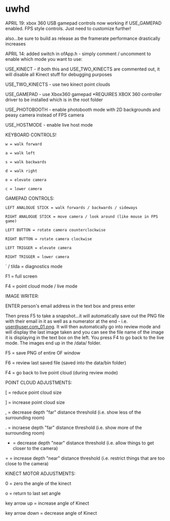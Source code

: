 # uwhd

APRIL 19: xbox 360 USB gamepad controls now working if USE_GAMEPAD enabled. FPS style controls.  Just need to customize further!

also...be sure to build as release as the framerate performance drastically increases

APRIL 14: added switch in ofApp.h - simply comment / uncomment to enable which mode you want to use:


USE_KINECT - if both this and USE_TWO_KINECTS are commented out, it will disable all Kinect stuff for debugging purposes

USE_TWO_KINECTS - use two kinect point clouds

USE_GAMEPAD - use Xbox360 gamepad
*REQUIRES XBOX 360 controller driver to be installed which is in the root folder

USE_PHOTOBOOTH - enable photobooth mode with 2D backgrounds and peasy camera instead of FPS camera

USE_HOSTMODE - enable live host mode


KEYBOARD CONTROLS!

    w = walk forward

    a = walk left

    s = walk backwards

    d = walk right

    e = elevate camera

    c = lower camera


GAMEPAD CONTROLS:

    LEFT ANALOGUE STICK = walk forwards / backwards / sideways

    RIGHT ANALOGUE STICK = move camera / look around (like mouse in FPS game)

    LEFT BUTTON = rotate camera counterclockwise

    RIGHT BUTTON = rotate camera clockwise

    LEFT TRIGGER = elevate camera

    RIGHT TRIGGER = lower camera


` / tilda = diagnostics mode

F1 = full screen

F4 = point cloud mode / live mode


IMAGE WRITER:

ENTER person's email address in the text box and press enter

Then press F5 to take a snapshot...it will automatically save out the PNG file with their email in it as well as a numerator at the end - i.e. user@user.com_01.png.  It will then automatically go into review mode and will display the last image taken and you can see the file name of the image it is displaying in the text box on the left.  You press F4 to go back to the live mode.  The images end up in the /data/ folder.

F5 = save PNG of entire OF window

F6 = review last saved file (saved into the data/bin folder)

F4 = go back to live point cloud (during review mode)


POINT CLOUD ADJUSTMENTS:

[ = reduce point cloud size

] = increase point cloud size

, = decrease depth "far" distance threshold (i.e. show less of the surrounding room)

. = incraese depth "far" distance threshold (i.e. show more of the surrounding room)

- = decrease depth "near" distance threshold (i.e. allow things to get closer to the camera)

= = increase depth "near" distance threshold (i.e. restrict things that are too close to the camera)


KINECT MOTOR ADJUSTMENTS:

0 = zero the angle of the kinect

o = return to last set angle

key arrow up = increase angle of Kinect

key arrow down = decrease angle of Kinect